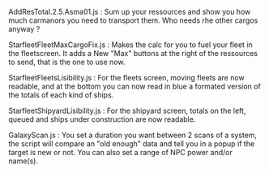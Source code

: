 AddResTotal.2.5.Asma01.js :
  Sum up your ressources and show you how much carmanors you need to transport them.
  Who needs rhe other cargos anyway ?

StarfleetFleetMaxCargoFix.js :
  Makes the calc for you to fuel your fleet in the fleetscreen. It adds a New "Max" buttons at the right of the ressources to send, that is the one to use now.

StarfleetFleetsLisibility.js :
  For the fleets screen, moving fleets are now readable, and at the bottom you can now read in blue a formated version of the totals of each kind of ships.

StarfleetShipyardLisibility.js :
  For the shipyard screen, totals on the left, queued and ships under construction are now readable.

GalaxyScan.js :
  You set a duration you want between 2 scans of a system, the script will compare an "old enough" data and tell you in a popup if the target is new or not.
  You can also set a range of NPC power and/or name(s).

